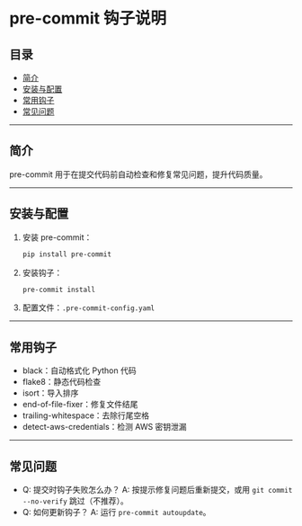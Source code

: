 # pre-commit 钩子说明

## 目录
- [简介](#简介)
- [安装与配置](#安装与配置)
- [常用钩子](#常用钩子)
- [常见问题](#常见问题)

---

## 简介
pre-commit 用于在提交代码前自动检查和修复常见问题，提升代码质量。

---

## 安装与配置
1. 安装 pre-commit：
   ```bash
   pip install pre-commit
   ```
2. 安装钩子：
   ```bash
   pre-commit install
   ```
3. 配置文件：`.pre-commit-config.yaml`

---

## 常用钩子
- black：自动格式化 Python 代码
- flake8：静态代码检查
- isort：导入排序
- end-of-file-fixer：修复文件结尾
- trailing-whitespace：去除行尾空格
- detect-aws-credentials：检测 AWS 密钥泄漏

---

## 常见问题
- Q: 提交时钩子失败怎么办？
  A: 按提示修复问题后重新提交，或用 `git commit --no-verify` 跳过（不推荐）。
- Q: 如何更新钩子？
  A: 运行 `pre-commit autoupdate`。
